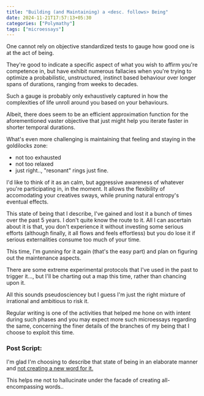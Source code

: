 ```yaml
---
title: "Building (and Maintaining) a <desc. follows> Being"
date: 2024-11-21T17:57:13+05:30
categories: ["Polymathy"]
tags: ["microessays"]
---
```


One cannot rely on objective standardized tests to gauge how good one is at the act of being.  

They're good to indicate a specific aspect of what you wish to affirm you're competence in, but have exhibit numerous fallacies when you're trying to optimize a probabilistic, unstructured, instinct based behaviour over longer spans of durations, ranging from weeks to decades.  

Such a gauge is probably only exhaustively captured in how the complexities of life unroll around you based on your behaviours.  

Albeit, there does seem to be an efficient approximation function for the aforementioned vaster objective that just might help you iterate faster in shorter temporal durations.  

What's even more challenging is maintaining that feeling and staying in the goldilocks zone:  
 - not too exhausted  
 - not too relaxed  
 - just right.., "resonant" rings just fine.  
 
I'd like to think of it as an calm, but aggressive awareness of whatever you're participating in, in the moment. It allows the flexibility of accomodating your creatives sways, while pruning natural entropy's eventual effects.  

This state of being that I describe, I've gained and lost it a bunch of times over the past 5 years. I don't quite know the route to it. All I can ascertain about it is that, you don't experience it without investing some serious efforts (although finally, it all flows and feels effortless) but you do lose it if serious externalities consume too much of your time.  

This time, I'm gunning for it again (that's the easy part) and plan on figuring out the maintenance aspects.  

There are some extreme experimental protocols that I've used in the past to trigger it..., but I'll be charting out a map this time, rather than chancing upon it.  

All this sounds pseudosciencey but I guess I'm just the right mixture of irrational and ambitious to risk it.  

Regular writing is one of the activities that helped me hone on with intent during such phases and you may expect more such microessays regarding the same, concerning the finer details of the branches of my being that I choose to exploit this time.  

### Post Script:

I'm glad I'm choosing to describe that state of being in an elaborate manner and [not creating a new word for it.](https://github.com/rajp152k/19-22_archive/blob/master/_pages/dictionary.md)  

This helps me not to hallucinate under the facade of creating all-encompassing words..
